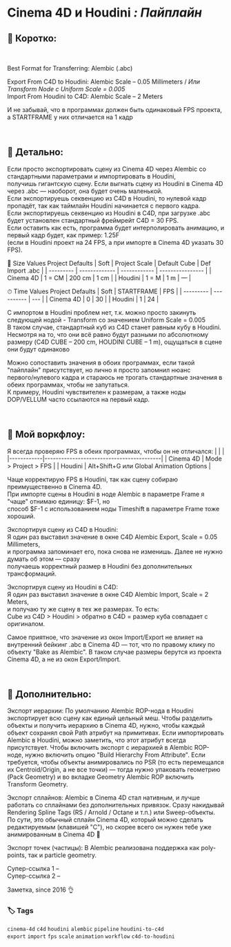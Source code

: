 # Cinema 4D и Houdini _: Пайплайн_ 

## 🔹 Коротко:

&nbsp;

Best Format for Transferring: Alembic (.abc) 

Export From C4D to Houdini: Alembic Scale – 0.05 Millimeters   / _Или Transform Node с Uniform Scale = 0.005_  
Import From Houdini to C4D: Alembic Scale – 2 Meters  

И не забывай, что в программах должен быть одинаковый FPS проекта, а STARTFRAME у них отличается на 1 кадр

&nbsp;

## 🔹 Детально:

Если просто экспортировать сцену из Cinema 4D через Alembic со стандартными параметрами и импортировать в Houdini,  
получишь гигантскую сцену. Если выгнать сцену из Houdini в Cinema 4D через .abc — наоборот, она будет очень маленькой.  
Если экспортируешь секвенцию из C4D в Houdini, то нулевой кадр пропадёт, так как таймлайн Houdini начинается с первого кадра.  
Если экспортируешь секвенцию из Houdini в C4D, при загрузке .abc будет установлен стандартный фреймрейт C4D = 30 FPS.  
Если оставить как есть, программа будет интерполировать анимацию, и первый кадр будет, как пример: 1.25F  
(если в Houdini проект на 24 FPS, а при импорте в Cinema 4D указать 30 FPS).  

📏 Size Values Project Defaults
| Soft	    | Project Scale | Default Cube | Def Import .abc  |
| --------- | ------------- | ------------ | ---------------- |
| Cinema 4D | 1 = CM        | 200 cm       | 1 cm             |
| Houdini   | 1 = M         | 1 m          | —                |


⏱ Time Values Project Defaults
| Soft      | STARTFRAME | FPS |
| --------- | ---------- | --- |
| Cinema 4D | 0          | 30  |
| Houdini   | 1          | 24  |

С импортом в Houdini проблем нет, т.к. можно просто закинуть следующей нодой - Transform со значением Uniform Scale = 0.005  
В таком случае, стандартный куб из C4D станет равным кубу в Houdini. Несмотря на то, что они всё равно будут разными по абсолютному размеру (C4D CUBE – 200 cm, HOUDINI CUBE – 1 m), ощущаться в сцене они будут одинаково  

Можно сопоставить значения в обоих программах, если такой "пайплайн" присутствует, но лично я просто запомнил нюанс  
первого/нулевого кадра и стараюсь не трогать стандартные значения в обеих программах, чтобы не запутаться.  
К примеру, Houdini чувствителен к размерам, а также ноды DOP/VELLUM часто ссылаются на первый кадр.  

&nbsp;

## 🔹 Мой воркфлоу:

Я всегда проверяю FPS в обеих программах, чтобы он не отличался:
|            |                                          |
|------------|------------------------------------------|
| Cinema 4D  | Mode > Project > FPS                     |
| Houdini    | Alt+Shift+G или Global Animation Options |



Чаще корректирую FPS в Houdini, так как сцену собираю преимущественно в Cinema 4D.  
При импорте сцены в Houdini в ноде Alembic в параметре Frame я "чаще" отнимаю единицу: $F-1, но  
способ $F-1 с использованием ноды Timeshift в параметре Frame тоже хороший.  

Экспортируя сцену из C4D в Houdini:  
Я один раз выставил значение в окне C4D Alembic Export, Scale = 0.05 Millimeters,  
и программа запоминает его, пока снова не изменишь. Далее не нужно думать об этом — сразу  
получаешь корректный размер в Houdini без дополнительных трансформаций.  

Экспортируя сцену из Houdini в C4D:  
Я один раз выставил значение в окне C4D Alembic Import, Scale = 2 Meters,   
и получаю ту же сцену в тех же размерах. То есть:  
Cube из C4D > Houdini > обратно в C4D = размер куба совпадает с оригиналом.  

Самое приятное, что значение из окон Import/Export не влияет на внутренний бейкинг .abc в Cinema 4D — тот, 
что по правому клику по объекту "Bake as Alembic". В таком случае размеры берутся из проекта Cinema 4D, 
а не из окон Export/Import.  

&nbsp;

## 🔹 Дополнительно:

Экспорт иерархии:
По умолчанию Alembic ROP-нода в Houdini экспортирует всю сцену как единый цельный меш. Чтобы разделить объекты и получить иерархию в Cinema 4D, нужно, чтобы каждый объект сохранял свой Path атрибут на примитивах.
Если импортировать Alembic в Houdini, можно заметить, что этот атрибут всегда присутствует.
Чтобы включить экспорт с иерархией в Alembic ROP-ноде, нужно включить опцию "Build Hierarchy From Attribute".
Если требуется, чтобы объекты анимировались по PSR (то есть перемещался их Centroid/Origin, а не все точки) — тогда нужно упаковать геометрию (Pack Geometry) и во вкладке Geometry Alembic ROP включить Transform Geometry.

Экспорт сплайнов:
Alembic в Cinema 4D стал нативным, и лучше работать со сплайнами без дополнительных привязок.
Сразу накидывай Rendering Spline Tags (RS / Arnold / Octane и т.п.) или Sweep-объекты.
По сути, это обычный сплайн Cinema 4D, который можно сделать редактируемым (клавишей "C"),
но скорее всего он нужен тебе уже анимированным в Cinema 4D 🤡

Экспорт точек (частицы):
В Alembic реализована поддержка как poly-points, так и particle geometry.  

Супер-ссылка 1 –  
Супер-ссылка 2 –  


Заметка, since 2016 👌


### 🏷 Tags

`cinema-4d` `c4d` `houdini` `alembic` `pipeline` `houdini-to-c4d`  
`export` `import` `fps` `scale` `animation` `workflow`  `c4d-to-houdini`  

<!-- SEO: cinema4d houdini alembic pipeline export import fps scale animation 3d workflow dynamics vellum dop -->

